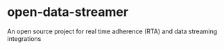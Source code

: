 # open-data-streamer
An open source project for real time adherence (RTA) and data streaming integrations
